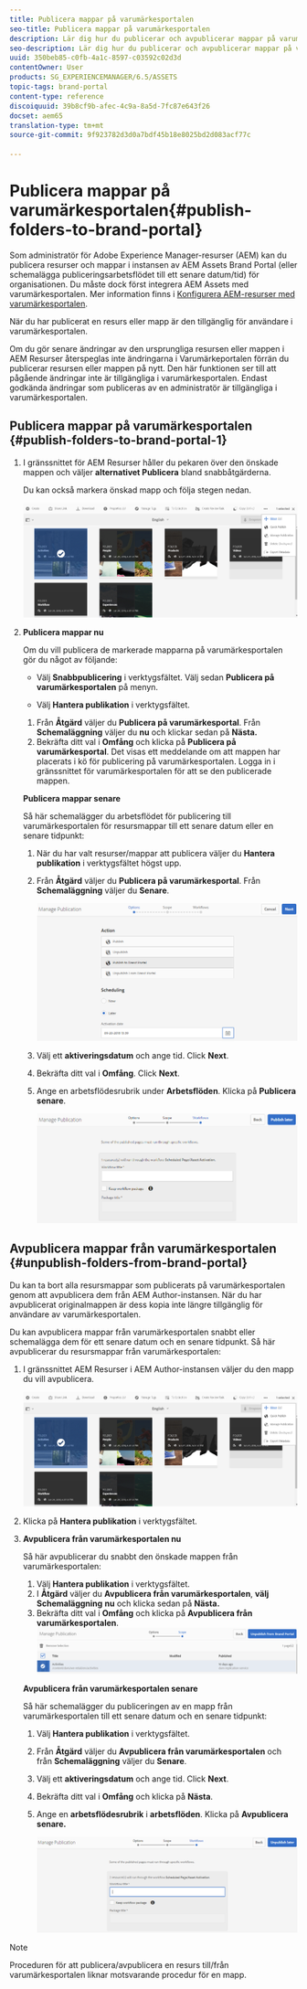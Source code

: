 ```yaml
---
title: Publicera mappar på varumärkesportalen
seo-title: Publicera mappar på varumärkesportalen
description: Lär dig hur du publicerar och avpublicerar mappar på varumärkesportalen.
seo-description: Lär dig hur du publicerar och avpublicerar mappar på varumärkesportalen.
uuid: 350beb85-c0fb-4a1c-8597-c03592c02d3d
contentOwner: User
products: SG_EXPERIENCEMANAGER/6.5/ASSETS
topic-tags: brand-portal
content-type: reference
discoiquuid: 39b8cf9b-afec-4c9a-8a5d-7fc87e643f26
docset: aem65
translation-type: tm+mt
source-git-commit: 9f923782d3d0a7bdf45b18e8025bd2d083acf77c

---
```



# Publicera mappar på varumärkesportalen{#publish-folders-to-brand-portal}

Som administratör för Adobe Experience Manager-resurser (AEM) kan du publicera resurser och mappar i instansen av AEM Assets Brand Portal (eller schemalägga publiceringsarbetsflödet till ett senare datum/tid) för organisationen. Du måste dock först integrera AEM Assets med varumärkesportalen. Mer information finns i [Konfigurera AEM-resurser med varumärkesportalen](/help/assets/configure-aem-assets-with-brand-portal.md).

När du har publicerat en resurs eller mapp är den tillgänglig för användare i varumärkesportalen.

Om du gör senare ändringar av den ursprungliga resursen eller mappen i AEM Resurser återspeglas inte ändringarna i Varumärkeportalen förrän du publicerar resursen eller mappen på nytt. Den här funktionen ser till att pågående ändringar inte är tillgängliga i varumärkesportalen. Endast godkända ändringar som publiceras av en administratör är tillgängliga i varumärkesportalen.

## Publicera mappar på varumärkesportalen {#publish-folders-to-brand-portal-1}

1. I gränssnittet för AEM Resurser håller du pekaren över den önskade mappen och väljer **alternativet Publicera** bland snabbåtgärderna.

   Du kan också markera önskad mapp och följa stegen nedan.

   ![publish2bp](assets/publish2bp.png)

1. **Publicera mappar nu**

   Om du vill publicera de markerade mapparna på varumärkesportalen gör du något av följande:

   * Välj **Snabbpublicering** i verktygsfältet. Välj sedan **Publicera på varumärkesportalen** på menyn.

   * Välj **Hantera publikation** i verktygsfältet.
   1. Från **Åtgärd** väljer du **Publicera på varumärkesportal**. Från **Schemaläggning** väljer du **nu** och klickar sedan på **Nästa.**
   1. Bekräfta ditt val i **Omfång** och klicka på **Publicera på varumärkesportal**.
   Det visas ett meddelande om att mappen har placerats i kö för publicering på varumärkesportalen. Logga in i gränssnittet för varumärkesportalen för att se den publicerade mappen.

   **Publicera mappar senare**

   Så här schemalägger du arbetsflödet för publicering till varumärkesportalen för resursmappar till ett senare datum eller en senare tidpunkt:

   1. När du har valt resurser/mappar att publicera väljer du **Hantera publikation** i verktygsfältet högst upp.
   1. Från **Åtgärd** väljer du **Publicera på varumärkesportal**. Från **Schemaläggning** väljer du **Senare**.

      ![publiclaterbp](assets/publishlaterbp.png)

   1. Välj ett **aktiveringsdatum** och ange tid. Click **Next**.
   1. Bekräfta ditt val i **Omfång**. Click **Next**.
   1. Ange en arbetsflödesrubrik under **Arbetsflöden**. Klicka på **Publicera senare**.

      ![manageschedulepub](assets/manageschedulepub.png)



## Avpublicera mappar från varumärkesportalen {#unpublish-folders-from-brand-portal}

Du kan ta bort alla resursmappar som publicerats på varumärkesportalen genom att avpublicera dem från AEM Author-instansen. När du har avpublicerat originalmappen är dess kopia inte längre tillgänglig för användare av varumärkesportalen.

Du kan avpublicera mappar från varumärkesportalen snabbt eller schemalägga dem för ett senare datum och en senare tidpunkt. Så här avpublicerar du resursmappar från varumärkesportalen:

1. I gränssnittet AEM Resurser i AEM Author-instansen väljer du den mapp du vill avpublicera.

   ![publish2bp-1](assets/publish2bp.png)

1. Klicka på **Hantera publikation** i verktygsfältet.

1. **Avpublicera från varumärkesportalen nu**

   Så här avpublicerar du snabbt den önskade mappen från varumärkesportalen:

   1. Välj **Hantera publikation** i verktygsfältet.
   1. I **Åtgärd** väljer du **Avpublicera från varumärkesportalen**, **välj Schemaläggning** **nu** och klicka sedan på **Nästa.**
   1. Bekräfta ditt val i **Omfång** och klicka på **Avpublicera från varumärkesportalen**.
   ![bekräfta-avpublicera](assets/confirm-unpublish.png)

   **Avpublicera från varumärkesportalen senare**

   Så här schemalägger du publiceringen av en mapp från varumärkesportalen till ett senare datum och en senare tidpunkt:

   1. Välj **Hantera publikation** i verktygsfältet.
   1. Från **Åtgärd** väljer du **Avpublicera från varumärkesportalen** och från **Schemaläggning** väljer du **Senare**.
   1. Välj ett **aktiveringsdatum** och ange tid. Click **Next**.
   1. Bekräfta ditt val i **Omfång** och klicka på **Nästa**.
   1. Ange en **arbetsflödesrubrik** i **arbetsflöden**. Klicka på **Avpublicera senare.**

      ![ej publicerade arbetsflöden](assets/unpublishworkflows.png)


>[!NOTE]
>
>Proceduren för att publicera/avpublicera en resurs till/från varumärkesportalen liknar motsvarande procedur för en mapp.

